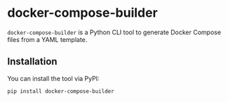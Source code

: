 # docker-compose-builder

`docker-compose-builder` is a Python CLI tool to generate Docker Compose files from a YAML template.

## Installation

You can install the tool via PyPI:

```bash
pip install docker-compose-builder
```
